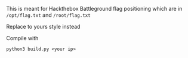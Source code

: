 This is meant for Hackthebox Battleground flag positioning which are in `/opt/flag.txt` and `/root/flag.txt`

Replace to yours style instead

Compile with 
```
python3 build.py <your ip>
```
